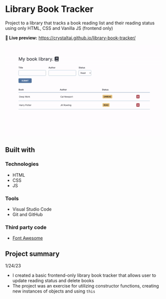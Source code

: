 # Library Book Tracker

Project to a library that tracks a book reading list and their reading status using only HTML, CSS and Vanilla JS (frontend only)

**🔗 Live preview:** https://crystaltai.github.io/library-book-tracker/

![](https://github.com/crystaltai/library-book-tracker/blob/main/library-demo.gif?raw=true)

## Built with

### Technologies

- HTML
- CSS
- JS

### Tools

- Visual Studio Code
- Git and GitHub

### Third party code

- [Font Awesome](https://fontawesome.com/)

## Project summary

1/24/23

- I created a basic frontend-only library book tracker that allows user to update reading status and delete books
- The project was an exercise for utilizing constructor functions, creating new instances of objects and using `this`

